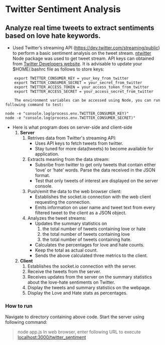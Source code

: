 # Twitter Sentiment Analysis

## Analyze real time tweets to extract sentiments based on love hate keywords.

* Used Twitter’s streaming API (https://dev.twitter.com/streaming/public) to perform a basic sentiment analysis on the tweet stream. [ntwitter](https://www.npmjs.com/package/ntwitter) Node package was used to get tweet stream. API keys can obtained from [Twitter Developers website](http://apps.twitter.com). It is advisable to update your $HOME/.bashrc file as follows to store keys:
```
	export TWITTER_CONSUMER_KEY = your_key_from_twitter
	export TWITTER_CONSUMER_SECRET = your_secret_from_twitter
	export TWITTER_ACCESS_TOKEN = your_access_token_from_twitter
	export TWITTER_ACCESS_SECRET = your_access_secret_from_twitter

	The environment variables can be accessed using Node, you can run following command to test: 
```
	node -e "console.log(process.env.TWITTER_CONSUMER_KEY)"
	node -e "console.log(process.env.TWITTER_CONSUMER_SECRET)"


* Here is what program does on server-side and client-side
	1. **Server**
		1. Retrives data from Twitter's streaming API:
			* Uses API keys to fetch tweets from twitter.
			* Stay tuned for more data(tweets) to become available for application.
		2. Extracts meaning from the data stream:
			* Subsribe from twitter to get only tweets that contain either ‘love’ or ‘hate’ words. Parse the data received in the JSON format.
			* Test that only tweets of interest are displayed on the server console.
		3. Push/emit the data to the web browser client:
			* Establishes the socket.io connection with the web client requesting the connection.
			* Emits information on user name and tweet text from every filtered tweet to the client as a JSON object.
		4. Analyzes the tweet streams:
			* Updates the summary statistics on
				1. the total number of tweets containing love or hate
				2. the total number of tweets containing love
				3. the total number of tweets containing hate.
			* Calculates the percentages for love and hate counts.
			* Keep the total as actual count.
			* Sends the above calculated three metrics to the client.
	2. **Client**
		1. Establishes the socket.io connection with the server.
		2. Receive the tweets from the server.
		4. Receives updates from the server on the summary statistics about the love-hate sentiments on Twitter.
		5. Display the tweets and summary statistics on the webpage.
		6. Display the Love and Hate stats as percentages.

### How to run
Navigate to directory containing above code. Start the server using following command:
>  node app.js
In web browser, enter following URL to execute [localhost:3000/twitter_sentiment](http://localhost:3000/twitter_sentiment)